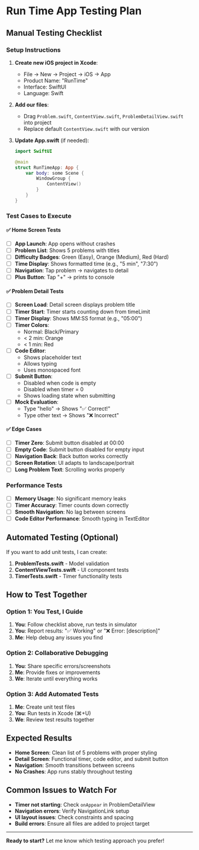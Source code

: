# Run Time App Testing Plan

## Manual Testing Checklist

### Setup Instructions
1. **Create new iOS project in Xcode**:
   - File → New → Project → iOS → App
   - Product Name: "RunTime"
   - Interface: SwiftUI
   - Language: Swift

2. **Add our files**:
   - Drag `Problem.swift`, `ContentView.swift`, `ProblemDetailView.swift` into project
   - Replace default `ContentView.swift` with our version

3. **Update App.swift** (if needed):
   ```swift
   import SwiftUI
   
   @main
   struct RunTimeApp: App {
       var body: some Scene {
           WindowGroup {
               ContentView()
           }
       }
   }
   ```

### Test Cases to Execute

#### ✅ Home Screen Tests
- [ ] **App Launch**: App opens without crashes
- [ ] **Problem List**: Shows 5 problems with titles
- [ ] **Difficulty Badges**: Green (Easy), Orange (Medium), Red (Hard)
- [ ] **Time Display**: Shows formatted time (e.g., "5 min", "7:30")
- [ ] **Navigation**: Tap problem → navigates to detail
- [ ] **Plus Button**: Tap "+" → prints to console

#### ✅ Problem Detail Tests
- [ ] **Screen Load**: Detail screen displays problem title
- [ ] **Timer Start**: Timer starts counting down from timeLimit
- [ ] **Timer Display**: Shows MM:SS format (e.g., "05:00")
- [ ] **Timer Colors**: 
  - Normal: Black/Primary
  - < 2 min: Orange
  - < 1 min: Red
- [ ] **Code Editor**: 
  - Shows placeholder text
  - Allows typing
  - Uses monospaced font
- [ ] **Submit Button**:
  - Disabled when code is empty
  - Disabled when timer = 0
  - Shows loading state when submitting
- [ ] **Mock Evaluation**: 
  - Type "hello" → Shows "✅ Correct!"
  - Type other text → Shows "❌ Incorrect"

#### ✅ Edge Cases
- [ ] **Timer Zero**: Submit button disabled at 00:00
- [ ] **Empty Code**: Submit button disabled for empty input
- [ ] **Navigation Back**: Back button works correctly
- [ ] **Screen Rotation**: UI adapts to landscape/portrait
- [ ] **Long Problem Text**: Scrolling works properly

### Performance Tests
- [ ] **Memory Usage**: No significant memory leaks
- [ ] **Timer Accuracy**: Timer counts down correctly
- [ ] **Smooth Navigation**: No lag between screens
- [ ] **Code Editor Performance**: Smooth typing in TextEditor

## Automated Testing (Optional)

If you want to add unit tests, I can create:
1. **ProblemTests.swift** - Model validation
2. **ContentViewTests.swift** - UI component tests
3. **TimerTests.swift** - Timer functionality tests

## How to Test Together

### Option 1: You Test, I Guide
1. **You**: Follow checklist above, run tests in simulator
2. **You**: Report results: "✅ Working" or "❌ Error: [description]"
3. **Me**: Help debug any issues you find

### Option 2: Collaborative Debugging
1. **You**: Share specific errors/screenshots
2. **Me**: Provide fixes or improvements
3. **We**: Iterate until everything works

### Option 3: Add Automated Tests
1. **Me**: Create unit test files
2. **You**: Run tests in Xcode (⌘+U)
3. **We**: Review test results together

## Expected Results
- **Home Screen**: Clean list of 5 problems with proper styling
- **Detail Screen**: Functional timer, code editor, and submit button
- **Navigation**: Smooth transitions between screens
- **No Crashes**: App runs stably throughout testing

## Common Issues to Watch For
- **Timer not starting**: Check `onAppear` in ProblemDetailView
- **Navigation errors**: Verify NavigationLink setup
- **UI layout issues**: Check constraints and spacing
- **Build errors**: Ensure all files are added to project target

---

**Ready to start?** Let me know which testing approach you prefer!